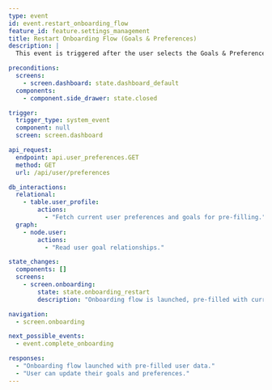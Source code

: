 ```yaml
---
type: event
id: event.restart_onboarding_flow
feature_id: feature.settings_management
title: Restart Onboarding Flow (Goals & Preferences)
description: |
  This event is triggered after the user selects the Goals & Preferences option from the side drawer (via event.open_goals_preferences). It launches the onboarding flow with the user's current data pre-filled, allowing them to update dietary preferences, user info, tracking goals, and cooking/shopping habits.

preconditions:
  screens:
    - screen.dashboard: state.dashboard_default
  components:
    - component.side_drawer: state.closed

trigger:
  trigger_type: system_event
  component: null
  screen: screen.dashboard

api_request:
  endpoint: api.user_preferences.GET
  method: GET
  url: /api/user/preferences

db_interactions:
  relational:
    - table.user_profile:
        actions:
          - "Fetch current user preferences and goals for pre-filling."
  graph:
    - node.user:
        actions:
          - "Read user goal relationships."

state_changes:
  components: []
  screens:
    - screen.onboarding:
        state: state.onboarding_restart
        description: "Onboarding flow is launched, pre-filled with current user data."

navigation:
  - screen.onboarding

next_possible_events:
  - event.complete_onboarding

responses:
  - "Onboarding flow launched with pre-filled user data."
  - "User can update their goals and preferences."
---
```

